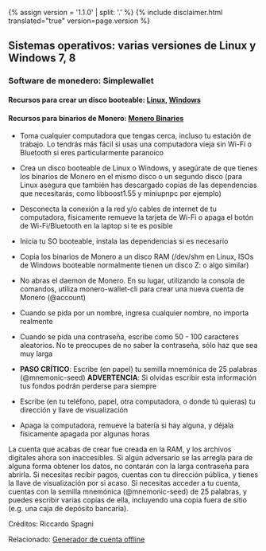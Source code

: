 {% assign version = '1.1.0' | split: '.' %}
{% include disclaimer.html translated="true" version=page.version %}
## Sistemas operativos:  varias versiones de Linux y Windows 7, 8

### Software de monedero:  Simplewallet

#### Recursos para crear un disco booteable:  [Linux](http://www.pendrivelinux.com/),       [Windows](https://www.microsoft.com/en-us/download/windows-usb-dvd-download-tool)

#### Recursos para binarios de Monero:  [Monero Binaries](https://getmonero.org/downloads/)

- Toma cualquier computadora que tengas cerca, incluso tu estación de trabajo. Lo tendrás más fácil si usas una computadora vieja sin Wi-Fi o Bluetooth si eres particularmente paranoico

- Crea un disco booteable de Linux o Windows, y asegúrate de que tienes los binarios de Monero en el mismo disco o un segundo disco (para Linux asegura que también has descargado copias de las dependencias que necesitarás, como libboost1.55 y miniupnpc por ejemplo)

- Desconecta la conexión a la red y/o cables de internet de tu computadora, físicamente remueve la tarjeta de Wi-Fi o apaga el botón de Wi-Fi/Bluetooth en la laptop si te es posible

- Inicia tu SO booteable, instala las dependencias si es necesario

- Copia los binarios de Monero a un disco RAM (/dev/shm en Linux, ISOs de Windows booteable normalmente tienen un disco Z: o algo similar)

- No abras el daemon de Monero. En su lugar, utilizando la consola de comandos, utiliza monero-wallet-cli para crear una nueva cuenta de Monero (@account)

- Cuando se pida por un nombre, ingresa cualquier nombre, no importa realmente

- Cuando se pida una contraseña, escribe como 50 - 100 caracteres aleatorios. No te preocupes de no saber la contraseña, sólo haz que sea muy larga

- **PASO CRÍTICO**: Escribe (en papel) tu semilla mnemónica de 25 palabras (@mnemonic-seed)
**ADVERTENCIA**: Si olvidas escribir esta información tus fondos podrán perderse para siempre

- Escribe (en tu teléfono, papel, otra computadora, o donde tú quieras) tu dirección y llave de visualización

- Apaga la computadora, remueve la batería si hay alguna, y déjala físicamente apagada por algunas horas

La cuenta que acabas de crear fue creada en la RAM, y los archivos digitales ahora son inaccesibles. Si algún adversario se las arregla para de alguna forma obtener los datos, no contarán con la larga contraseña para abrirla. Si necesitas recibir pagos, cuentas con tu dirección pública, y tienes la llave de visualización por si acaso. Si necesitas acceder a tu cuenta, cuentas con la semilla mnemónica (@mnemonic-seed) de 25 palabras, y puedes escribir varias copias de ella, incluyendo una copia fuera de sitio (e.g. una caja de depósito bancaria).

Créditos: Riccardo Spagni

Relacionado:  [Generador de cuenta offline](http://moneroaddress.org/)

